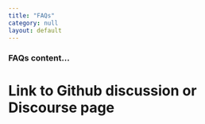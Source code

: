 ```yaml
---
title: "FAQs"
category: null
layout: default
---
```



### FAQs content...

# Link to Github discussion or Discourse page

